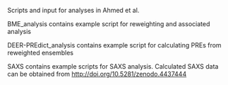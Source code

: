 Scripts and input for analyses in Ahmed et al.


BME_analysis contains example script for reweighting and associated analysis

DEER-PREdict_analysis contains example script for calculating PREs from reweighted ensembles

SAXS contains example scripts for SAXS analysis. Calculated SAXS data can be obtained from http://doi.org/10.5281/zenodo.4437444
